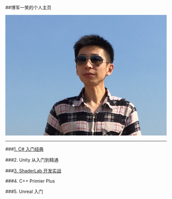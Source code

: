 ##博军一笑的个人主页

![博军一笑](/assets/头像.JPG)

---


###[1. C# 入门经典](https://shenjun4csharp.github.io/csharphtml/)

###2. Unity 从入门到精通

###[3. ShaderLab 开发实战](https://shenjun4shader.github.io/shaderhtml/)

###4. C++ Primier Plus

###5. Unreal 入门


